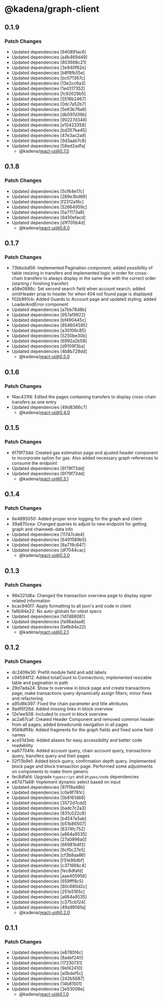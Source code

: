 # @kadena/graph-client

## 0.1.9

### Patch Changes

- Updated dependencies [940891ac6]
- Updated dependencies [a4b469d49]
- Updated dependencies [803668c21]
- Updated dependencies [3e940f62e]
- Updated dependencies [b8f8fb55e]
- Updated dependencies [bc071367c]
- Updated dependencies [13e2cc6a3]
- Updated dependencies [1ed317352]
- Updated dependencies [fc92629b5]
- Updated dependencies [5516b2467]
- Updated dependencies [0dc7a52b7]
- Updated dependencies [5e63b76a6]
- Updated dependencies [db097d39b]
- Updated dependencies [90227d348]
- Updated dependencies [e10423358]
- Updated dependencies [bd357be45]
- Updated dependencies [47e3ac2a9]
- Updated dependencies [9d3aab7c8]
- Updated dependencies [58ed2adfa]
  - @kadena/react-ui@0.7.0

## 0.1.8

### Patch Changes

- Updated dependencies [5cf64e17c]
- Updated dependencies [269e3bd66]
- Updated dependencies [f2312a16c]
- Updated dependencies [52664959c]
- Updated dependencies [5a71173a8]
- Updated dependencies [6d30efacd]
- Updated dependencies [d1f705b4d]
  - @kadena/react-ui@0.6.0

## 0.1.7

### Patch Changes

- 73bbcbd56: Implemented Pagination component; added possibility of table
  resizing in transfers and implemented logic in order for cross-chain transfers
  to always display in the same line with the correct order (starting /
  finishing transfer)
- a58e0886c: Set second search field when account search; added omitHeader prop
  to header for when 404 not found page is displayed
- f02b991cb: Added Guards to Account page and updated styling; added
  LoaderAndError component
- Updated dependencies [a7bb78d8b]
- Updated dependencies [957af9922]
- Updated dependencies [bf490445c]
- Updated dependencies [854604595]
- Updated dependencies [a30106c85]
- Updated dependencies [5250be30b]
- Updated dependencies [6992a2b58]
- Updated dependencies [d9109f3ba]
- Updated dependencies [4b8b728dd]
  - @kadena/react-ui@0.5.0

## 0.1.6

### Patch Changes

- f4ac431f4: Edited the pages containing transfers to display cross-chain
  transfers as one entry
- Updated dependencies [49d8366c7]
  - @kadena/react-ui@0.4.0

## 0.1.5

### Patch Changes

- 6f79f73dd: Created gas estimation page and ajusted header component to
  incorporate option for gas. Also added necessary graph references to consume
  the endpoint
- Updated dependencies [6f79f73dd]
- Updated dependencies [6f79f73dd]
  - @kadena/react-ui@0.3.1

## 0.1.4

### Patch Changes

- 6e4895050: Added proper error logging for the graph and client
- 39a870cea: Changed queries to adjust to new endpoint for getting graph and
  chainweb-data info
- Updated dependencies [11747cde4]
- Updated dependencies [6491589b5]
- Updated dependencies [8a719c647]
- Updated dependencies [df7044cac]
  - @kadena/react-ui@0.3.0

## 0.1.3

### Patch Changes

- 96e321d8a: Changed the transaction overview page to display signer related
  information
- bcac940f7: Apply formatting to all json's and code in client
- fa6b84e22: No auto-globals for vitest specs
- Updated dependencies [1d7d88081]
- Updated dependencies [fa98adaa8]
- Updated dependencies [fa6b84e22]
  - @kadena/react-ui@0.2.1

## 0.1.2

### Patch Changes

- dc2409e30: Prefill module field and add labels
- c94594f12: Added totalCount to Connections; implemented resizable table and
  pagination in path
- 29d7ada24: Show tx overview in block page and create transactions page; make
  transactions query dynamically assign filters; minor fixes and refactoring
- a95d6b397: Fixed the chain parameter and title attributes
- 9adf6f26d: Added missing links in block overview
- 12e1ee508: Included tx count in block overview
- ac2a67caf: Created Header Component and removed common header from all pages;
  added breadcrumb navigation in all pages
- 9568dff4b: Added fragments for the graph fields and fixed some field names
- ace51d3eb: Added aliases for easy accessibility and better code readability
- ea67704fe: Added account query, chain account query, transactions query,
  transfers query and their pages
- 52f13b9e1: Added block query, confirmation depth query. Implemented block page
  and block transaction page. Performed some adjustments on components to make
  them generic
- fec8dfafd: Upgrade `typescript` and `@types/node` dependencies
- e67d71a68: Implement dynamic select based on input
- Updated dependencies [97f19a48b]
- Updated dependencies [c0e9f781c]
- Updated dependencies [5b8161d66]
- Updated dependencies [3572d7cdd]
- Updated dependencies [badc7c2a3]
- Updated dependencies [831c022c8]
- Updated dependencies [b4547a5ab]
- Updated dependencies [b51b86507]
- Updated dependencies [8374fc752]
- Updated dependencies [a664a9535]
- Updated dependencies [27a0996a0]
- Updated dependencies [66981b4f2]
- Updated dependencies [6cf0c27e5]
- Updated dependencies [cf3b8aa86]
- Updated dependencies [f31e96dbf]
- Updated dependencies [c371666c4]
- Updated dependencies [fec8dfafd]
- Updated dependencies [aae405956]
- Updated dependencies [659fff8c5]
- Updated dependencies [80c680d2c]
- Updated dependencies [251e5165c]
- Updated dependencies [a664a9535]
- Updated dependencies [c375cb124]
- Updated dependencies [49a9956fa]
  - @kadena/react-ui@0.2.0

## 0.1.1

### Patch Changes

- Updated dependencies [e8780f4c]
- Updated dependencies [8adef240]
- Updated dependencies [17230731]
- Updated dependencies [9ef42410]
- Updated dependencies [a0bdef5c]
- Updated dependencies [242b5687]
- Updated dependencies [14b81501]
- Updated dependencies [3e53006e]
  - @kadena/react-ui@0.1.0
